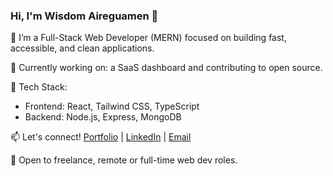 <!--
**airey-dev/airey-dev** is a ✨ _special_ ✨ repository because its `README.md` (this file) appears on your GitHub profile.

Here are some ideas to get you started:

- 🔭 I’m currently working on ...
- 🌱 I’m currently learning ...
- 👯 I’m looking to collaborate on ...
- 🤔 I’m looking for help with ...
- 💬 Ask me about ...
- 📫 How to reach me: ...
- 😄 Pronouns: ...
- ⚡ Fun fact: ...
-->

### Hi, I'm Wisdom Aireguamen 👋

🚀 I’m a Full-Stack Web Developer (MERN) focused on building fast, accessible, and clean applications.

🌱 Currently working on: a SaaS dashboard and contributing to open source.

🔧 Tech Stack:
- Frontend: React, Tailwind CSS, TypeScript
- Backend: Node.js, Express, MongoDB

📫 Let's connect!
[Portfolio](https://your-portfolio.com) | [LinkedIn](https://linkedin.com/in/wisdomairey) | [Email](mailto:wisdomaireguamen@gmail.com)

💼 Open to freelance, remote or full-time web dev roles.

